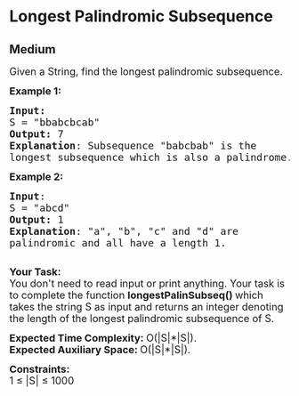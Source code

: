 # Longest Palindromic Subsequence
## Medium
<div class="problems_problem_content__Xm_eO"><p><span style="font-size: 18px;">Given a String, find the longest palindromic subsequence.</span></p>
<p><span style="font-size: 18px;"><strong>Example 1:</strong></span></p>
<pre style="position: relative;"><span style="font-size: 18px;"><strong>Input:</strong>
S = "bbabcbcab</span><span style="font-size: 18px;">"
<strong>Output:</strong> 7
<strong>Explanation</strong>: Subsequence "babcbab" is the
longest subsequence which is also a palindrome.</span>
<div class="open_grepper_editor" title="Edit &amp; Save To Grepper"></div></pre>
<p><span style="font-size: 18px;"><strong>Example 2:</strong></span></p>
<pre style="position: relative;"><span style="font-size: 18px;"><strong>Input</strong>: 
S = "abcd"
<strong>Output:</strong> 1
<strong>Explanation</strong>: "a", "b", "c" and "d" are
palindromic and all have a length 1.</span>
<div class="open_grepper_editor" title="Edit &amp; Save To Grepper"></div></pre>
<p><br><span style="font-size: 18px;"><strong>Your Task:</strong><br>You don't need to read input or print anything. Your task is to complete the function&nbsp;<strong>longestPalinSubseq()&nbsp;</strong>which takes the string S&nbsp;as input and returns an integer denoting the length of the longest palindromic subsequence of S.</span></p>
<p><span style="font-size: 18px;"><strong>Expected Time Complexity:&nbsp;</strong>O(|S|*|S|).<br><strong>Expected Auxiliary Space:&nbsp;</strong>O(|S|*|S|).</span></p>
<p><span style="font-size: 18px;"><strong>Constraints:</strong><br>1 ≤ |S| ≤ 1000</span></p></div>